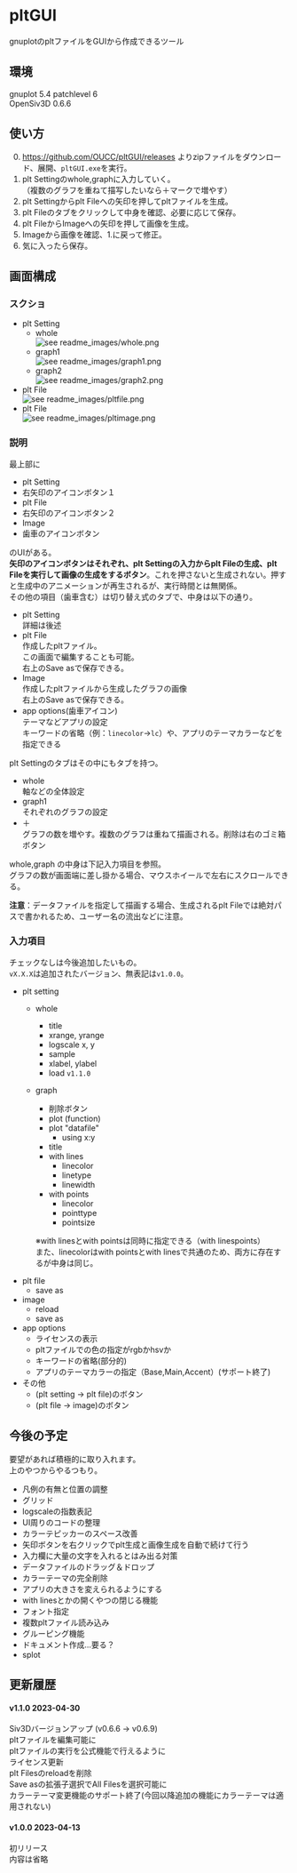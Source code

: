 # pltGUI
gnuplotのpltファイルをGUIから作成できるツール


## 環境
gnuplot 5.4 patchlevel 6  
OpenSiv3D 0.6.6

## 使い方
0. https://github.com/OUCC/pltGUI/releases よりzipファイルをダウンロード、展開、`pltGUI.exe`を実行。
1. plt Settingのwhole,graphに入力していく。  
（複数のグラフを重ねて描写したいなら＋マークで増やす）
2. plt Settingからplt Fileへの矢印を押してpltファイルを生成。
3. plt Fileのタブをクリックして中身を確認、必要に応じて保存。
4. plt FileからImageへの矢印を押して画像を生成。
5. Imageから画像を確認、1.に戻って修正。
6. 気に入ったら保存。

## 画面構成

### スクショ
- plt Setting
    - whole  
    ![see readme_images/whole.png](readme_images/whole.png)
    - graph1  
    ![see readme_images/graph1.png](readme_images/graph1.png)
    - graph2  
    ![see readme_images/graph2.png](readme_images/graph2.png)
- plt File  
![see readme_images/pltfile.png](readme_images/pltfile.png)
- plt File  
![see readme_images/pltimage.png](readme_images/pltimage.png)

### 説明

最上部に

- plt Setting
- 右矢印のアイコンボタン１
- plt File
- 右矢印のアイコンボタン２
- Image
- 歯車のアイコンボタン

のUIがある。  
**矢印のアイコンボタンはそれぞれ、plt Settingの入力からplt Fileの生成、plt Fileを実行して画像の生成をするボタン**。これを押さないと生成されない。押すと生成中のアニメーションが再生されるが、実行時間とは無関係。  
その他の項目（歯車含む）は切り替え式のタブで、中身は以下の通り。

- plt Setting  
詳細は後述
- plt File  
作成したpltファイル。  
この画面で編集することも可能。  
右上のSave asで保存できる。
- Image  
作成したpltファイルから生成したグラフの画像  
右上のSave asで保存できる。
- app options(歯車アイコン)  
テーマなどアプリの設定  
キーワードの省略（例：`linecolor`→`lc`）や、アプリのテーマカラーなどを指定できる

plt Settingのタブはその中にもタブを持つ。
- whole  
軸などの全体設定
- graph1  
それぞれのグラフの設定
- ＋  
グラフの数を増やす。複数のグラフは重ねて描画される。削除は右のゴミ箱ボタン

whole,graph の中身は下記入力項目を参照。  
グラフの数が画面端に差し掛かる場合、マウスホイールで左右にスクロールできる。

**注意**：データファイルを指定して描画する場合、生成されるplt Fileでは絶対パスで書かれるため、ユーザー名の流出などに注意。

### 入力項目
チェックなしは今後追加したいもの。  
`vX.X.X`は追加されたバージョン、無表記は`v1.0.0`。

- plt setting
    - whole
        - title
        - xrange, yrange
        - logscale x, y
        - sample
        - xlabel, ylabel
        - load `v1.1.0`
    - graph
        - 削除ボタン
        - plot (function)
        - plot "datafile" 
			- using x:y
        - title
        - with lines
            - linecolor
            - linetype
            - linewidth
        - with points
            - linecolor
            - pointtype
            - pointsize
        
        ※with linesとwith pointsは同時に指定できる（with linespoints）  
        また、linecolorはwith pointsとwith linesで共通のため、両方に存在するが中身は同じ。
- plt file
    - save as
- image
    - reload
    - save as
- app options
    - ライセンスの表示
    - pltファイルでの色の指定がrgbかhsvか
    - キーワードの省略(部分的)
    - アプリのテーマカラーの指定（Base,Main,Accent）(サポート終了)
- その他
    - (plt setting -> plt file)のボタン
    - (plt file -> image)のボタン


## 今後の予定
要望があれば積極的に取り入れます。  
上のやつからやるつもり。
- 凡例の有無と位置の調整
- グリッド
- logscaleの指数表記
- UI周りのコードの整理
- カラーテピッカーのスペース改善
- 矢印ボタンを右クリックでplt生成と画像生成を自動で続けて行う
- 入力欄に大量の文字を入れるとはみ出る対策
- データファイルのドラッグ＆ドロップ
- カラーテーマの完全削除
- アプリの大きさを変えられるようにする
- with linesとかの開くやつの閉じる機能
- フォント指定
- 複数pltファイル読み込み
- グルーピング機能
- ドキュメント作成...要る？
- splot


## 更新履歴  
#### v1.1.0 2023-04-30
Siv3Dバージョンアップ (v0.6.6 → v0.6.9)  
pltファイルを編集可能に  
pltファイルの実行を公式機能で行えるように  
ライセンス更新  
plt Filesのreloadを削除  
Save asの拡張子選択でAll Filesを選択可能に  
カラーテーマ変更機能のサポート終了(今回以降追加の機能にカラーテーマは適用されない)  

#### v1.0.0 2023-04-13
初リリース  
内容は省略  